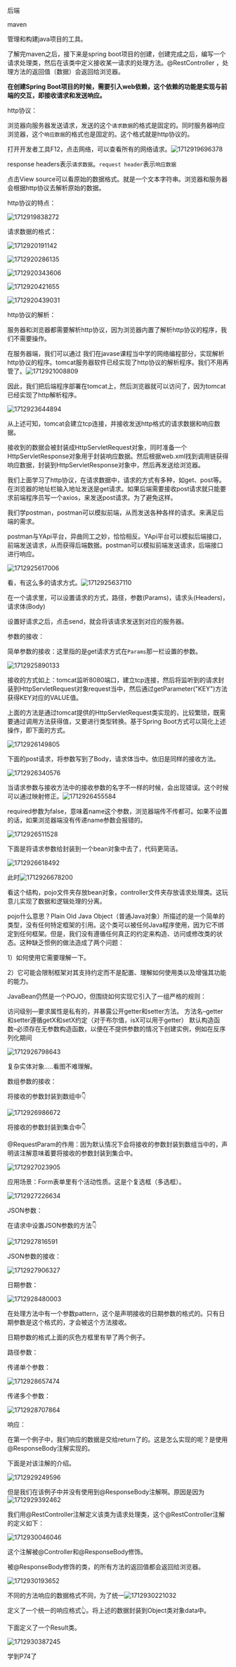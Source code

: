 后端

maven

管理和构建java项目的工具。



了解完maven之后，接下来是spring boot项目的创建，创建完成之后，编写一个请求处理类，然后在该类中定义接收某一请求的处理方法。@RestController ，处理方法的返回值（数据）会返回给浏览器。

**在创建Spring Boot项目的时候，需要引入web依赖，这个依赖的功能是实现与前端的交互，即接收请求和发送响应。**

http协议：

浏览器向服务器发送请求，发送的这个`请求数据`的格式是固定的。同时服务器响应浏览器，这个`响应数据`的格式也是固定的。这个格式就是http协议的。



打开开发者工具F12，点击网络，可以查看所有的网络请求。![1712919696378](后端.assets/1712919696378.png)

response headers表示`请求数据`。`request header`表示`响应数据`

点击View source可以看原始的数据格式。就是一个文本字符串。浏览器和服务器会根据http协议去解析原始的数据。

http协议的特点：

![1712919838272](后端.assets/1712919838272.png)

请求数据的格式：

![1712920191142](后端.assets/1712920191142.png)

![1712920286135](后端.assets/1712920286135.png)

![1712920343606](后端.assets/1712920343606.png)

![1712920421655](后端.assets/1712920421655.png)

![1712920439031](后端.assets/1712920439031.png)

http协议的解析：

服务器和浏览器都需要解析http协议，因为浏览器内置了解析http协议的程序，我们不需要操作。

在服务器端，我们可以通过 我们在javase课程当中学的网络编程部分，实现解析http协议的程序。tomcat服务器软件已经实现了http协议的解析程序。我们不用再管了。![1712921008809](后端.assets/1712921008809.png)

因此，我们把后端程序部署在tomcat上，然后浏览器就可以访问了，因为tomcat已经实现了http解析程序。

![1712923644894](后端.assets/1712923644894.png)



从上述可知，tomcat会建立tcp连接，并接收发送http格式的请求数据和响应数据。

接收到的数据会被封装成HttpServletRequest对象，同时准备一个HttpServletResponse对象用于封装响应数据。然后根据web.xml找到调用链获得响应数据，封装到HttpServletResponse对象中，然后再发送给浏览器。



我们上面学习了http协议，在请求数据中，请求的方式有多种，如get、post等。在浏览器的地址栏输入地址发送是get请求。如果后端需要接收post请求就只能要求前端程序员写一个axios，来发送post请求。为了避免这样。

我们学postman，postman可以模拟前端，从而发送各种各样的请求。来满足后端的需求。

postman与YApi平台，异曲同工之妙，恰恰相反。YApi平台可以模拟后端接口，前端发送请求，从而获得后端数据。postman可以模拟前端发送请求，后端接口进行响应。

![1712925617006](后端.assets/1712925617006.png)

看，有这么多的请求方式。![1712925637110](后端.assets/1712925637110.png)

在一个请求里，可以设置请求的方式，路径，参数(Params)，请求头(Headers)，请求体(Body)

设置好请求之后，点击send，就会将该请求发送到对应的服务器。

参数的接收：

简单参数的接收：这里指的是get请求方式在`Params`那一栏设置的参数。

![1712925890133](后端.assets/1712925890133.png)

接收的方式如上：tomcat监听8080端口，建立tcp连接，然后将监听到的请求封装到HttpServletRequest对象request当中，然后通过getParameter("KEY")方法获得KEY对应的VALUE值。

上面的方法是通过tomcat提供的HttpServletRequest类实现的，比较繁琐，既需要通过调用方法获得值，又要进行类型转换。基于Spring Boot方式可以简化上述操作，即下面的方式。

![1712926149805](后端.assets/1712926149805.png)

下面的post请求，将参数写到了Body，请求体当中。依旧是同样的接收方法。

![1712926340576](后端.assets/1712926340576.png)

当请求参数与接收方法中的接收参数的名字不一样的时候，会出现错误。这个时候可以通过映射修正。![1712926455584](后端.assets/1712926455584.png)



required参数为false，意味着name这个参数，浏览器端传不传都可。如果不设置的话，如果浏览器端没有传递name参数会报错的。

![1712926511528](后端.assets/1712926511528.png)



下面是将请求参数给封装到一个bean对象中去了，代码更简洁。

![1712926618492](后端.assets/1712926618492.png)



此时![1712926678200](后端.assets/1712926678200.png)

看这个结构，pojo文件夹存放bean对象，controller文件夹存放请求处理类。这玩意儿实现了数据和逻辑处理的分离。

pojo什么意思？Plain Old Java Object（普通Java对象）所描述的是一个简单的类型，没有任何特定框架的引用。这个类可以被任何Java程序使用，因为它不绑定到任何框架。但是，我们没有遵循任何真正的约定来构造、访问或修改类的状态。这种缺乏惯例的做法造成了两个问题：

1）如何使用它需要理解一下。

2）它可能会限制框架对其支持约定而不是配置、理解如何使用类以及增强其功能的能力。

JavaBean仍然是一个POJO，但围绕如何实现它引入了一组严格的规则：

访问级别—要求属性是私有的，并暴露公开getter和setter方法。
方法名–getter和setter遵循getX和setX约定（对于布尔值，isX可以用于getter）
默认构造函数–必须存在无参数构造函数，以便在不提供参数的情况下创建实例，例如在反序列化期间

![1712926798643](后端.assets/1712926798643.png)

复杂实体对象.....看图不难理解。

数组参数的接收：

将接收的参数封装到数组中👇

![1712926986672](后端.assets/1712926986672.png)

将接收的参数封装到集合中👇

@RequestParam的作用：因为默认情况下会将接收的参数封装到数组当中的，声明该注解意味着要将接收的参数封装到集合中。

![1712927023905](后端.assets/1712927023905.png)



应用场景：Form表单里有个活动性质。这是个复选框（多选框）。

![1712927226634](后端.assets/1712927226634.png)







JSON参数：

在请求中设置JSON参数的方法👇

![1712927816591](后端.assets/1712927816591.png)



JSON参数的接收：

![1712927906327](后端.assets/1712927906327.png)

日期参数：

![1712928480003](后端.assets/1712928480003.png)

在处理方法中有一个参数pattern，这个是声明接收的日期参数的格式的。只有日期参数是这个格式的，才会被这个方法接收。

日期参数的格式上面的灰色方框里有举了两个例子。





路径参数：

传递单个参数：

![1712928657474](后端.assets/1712928657474.png)

传递多个参数：

![1712928707864](后端.assets/1712928707864.png)







响应：

在第一个例子中，我们响应的数据是交给return了的。这是怎么实现的呢？是使用@ResponseBody注解实现的。

下面是对该注解的介绍。

![1712929249596](后端.assets/1712929249596.png)

但是我们在该例子中并没有使用到@ResponseBody注解啊。原因是因为![1712929392462](后端.assets/1712929392462.png)

我们用@RestController注解定义该类为请求处理类，这个@RestController注解的定义如下：

![1712930046046](后端.assets/1712930046046.png)

这个注解被@Controller和@ResponseBody修饰。

被@ResponseBody修饰的类，的所有方法的返回值都会返回给浏览器。

![1712930193652](后端.assets/1712930193652.png)

不同的方法响应的数据格式不同，为了统一![1712930221032](后端.assets/1712930221032.png)

定义了一个统一的响应格式👆。将上述的数据封装到Object类对象data中。

下面定义了一个Result类。

![1712930387245](后端.assets/1712930387245.png)

学到P74了